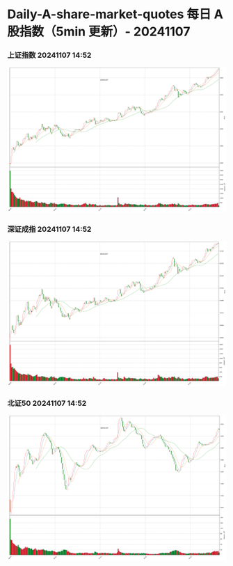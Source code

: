 
# Daily-A-share-market-quotes 每日 A 股指数（5min 更新）- 20241107

### 上证指数 20241107 14:52
![](./fig/2024/11/20241107-sh000001.png)

### 深证成指 20241107 14:52
![](./fig/2024/11/20241107-sz399001.png)

### 北证50 20241107 14:52
![](./fig/2024/11/20241107-bj899050.png)
